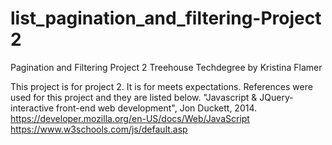 # list_pagination_and_filtering-Project 2
 Pagination and Filtering Project 2 
 Treehouse Techdegree
 by Kristina Flamer

This project is for project 2.  It is for meets expectations.
References were used for this project and they are listed below.
"Javascript & JQuery- interactive front-end web development", Jon Duckett, 2014.
https://developer.mozilla.org/en-US/docs/Web/JavaScript
https://www.w3schools.com/js/default.asp

